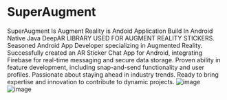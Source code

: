 # SuperAugment
SuperAugment Is Augment Reality is Andoid Application Build In Android Native Java
DeepAR LIBRARY USED FOR AUGMENT REALITY STICKERS.
Seasoned Android App Developer specializing in Augmented Reality. Successfully created an AR Sticker Chat App for Android, integrating Firebase for real-time messaging and secure data storage. Proven ability in feature development, including snap-and-send functionality and user profiles. Passionate about staying ahead in industry trends. Ready to bring expertise and innovation to contribute to dynamic projects.
![image](https://github.com/piyushB747/SuperAugment/assets/44388077/b2a6bd10-eb18-4457-9633-e289c94aa2c9)
![image](https://github.com/piyushB747/SuperAugment/assets/44388077/0c9a8b66-7349-4f55-b795-c76318547eab)
